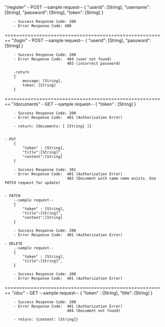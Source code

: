 "/register"
    - POST
        --sample request--
        {
            "userid": [String],
            "username": [String],
            "password": [String],
            "token": [String]
        }

        - Success Response Code: 200
        - Error Response Code: 400
    
========================================================
"/login"
    - POST
        --sample request--
        {
            "userid": [String],
            "password": [String]
        }

        - Success Response Code: 200
        - Error Response Code:  404 (user not found)
                                403 (incorrect password)

        -return
        {
            message: [String],
            token: [String]
        }

========================================================
"/documents"
    - GET
         --sample request--
        {
            "token" : [String]
        }

        - Success Response Code: 200
        - Error Response Code:  401 (Authorization Error)

        - return: {documents: [ [String] ]}


    - PUT
        {
            "token" : [String],
            "title":[String]",
  	        "content":[String]
        }

        - Success Response Code: 201
        - Error Response Code:  401 (Authorization Error)
                                403 (Document with same name exists. Use PATCH request for update)


    - PATCH
        --sample request--
        {
            "token" : [String],
            "title":[String]",
  	        "content":[String]
        }

        - Success Response Code: 200
        - Error Response Code:  401 (Authorization Error)

    - DELETE
        --sample request--
        {
            "token" : [String],
            "title":[String]",
        }

        - Success Response Code: 200
        - Error Response Code:  401 (Authorization Error)


========================================================
"/doc"
    - GET
         --sample request--
        {
            "token" : [String],
            "title": [String]
        }

        - Success Response Code: 200
        - Error Response Code:  401 (Authorization Error)
                                404 (Document not found)

        - return: {content: [String]}